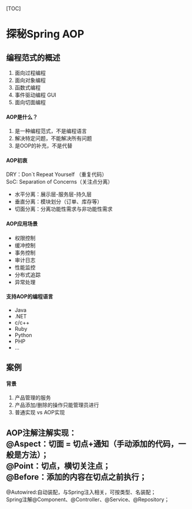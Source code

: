 [TOC]
# 探秘Spring AOP

## 编程范式的概述
1. 面向过程编程
2. 面向对象编程
3. 函数式编程
4. 事件驱动编程 GUI
5. 面向切面编程

#### AOP是什么？  
1. 是一种编程范式，不是编程语言
2. 解决特定问题，不能解决所有问题
3. 是OOP的补充，不是代替  

#### AOP初衷  
DRY：Don`t Repeat Yourself  （重复代码）  
SoC: Separation of Concerns（关注点分离）  
- 水平分离：展示层-服务层-持久层
- 垂直分离：模块划分（订单、库存等）
- 切面分离：分离功能性需求与非功能性需求

#### AOP应用场景
- 权限控制
- 缓冲控制
- 事务控制
- 审计日志
- 性能监控
- 分布式追踪
- 异常处理

#### 支持AOP的编程语言
- Java
- .NET
- c/c++
- Ruby
- Python
- PHP
- ...

## 案例
#### 背景
1. 产品管理的服务
2. 产品添加/删除的操作只能管理员进行
3. 普通实现 vs AOP实现

AOP注解注解实现：   
@Aspect：切面 =     切点+通知（手动添加的代码，一般是方法）；  
@Point：切点，横切关注点；   
@Before：添加的内容在切点之前执行；   
------------------------------------
@Autowired:自动装配，与Spring注入相关，可按类型、名装配；   
Spring注解@Component、@Controller、@Service、@Repository；